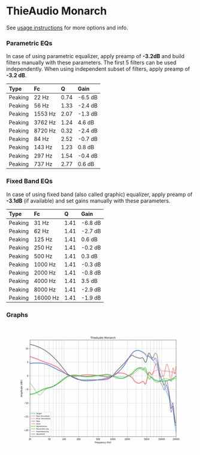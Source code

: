 # ThieAudio Monarch
See [usage instructions](https://github.com/jaakkopasanen/AutoEq#usage) for more options and info.

### Parametric EQs
In case of using parametric equalizer, apply preamp of **-3.2dB** and build filters manually
with these parameters. The first 5 filters can be used independently.
When using independent subset of filters, apply preamp of **-3.2 dB**.

| Type    | Fc      |    Q | Gain    |
|:--------|:--------|:-----|:--------|
| Peaking | 22 Hz   | 0.74 | -6.5 dB |
| Peaking | 56 Hz   | 1.33 | -2.4 dB |
| Peaking | 1553 Hz | 2.07 | -1.3 dB |
| Peaking | 3762 Hz | 1.24 | 4.6 dB  |
| Peaking | 8720 Hz | 0.32 | -2.4 dB |
| Peaking | 84 Hz   | 2.52 | -0.7 dB |
| Peaking | 143 Hz  | 1.23 | 0.8 dB  |
| Peaking | 297 Hz  | 1.54 | -0.4 dB |
| Peaking | 737 Hz  | 2.77 | 0.6 dB  |

### Fixed Band EQs
In case of using fixed band (also called graphic) equalizer, apply preamp of **-3.1dB**
(if available) and set gains manually with these parameters.

| Type    | Fc       |    Q | Gain    |
|:--------|:---------|:-----|:--------|
| Peaking | 31 Hz    | 1.41 | -6.8 dB |
| Peaking | 62 Hz    | 1.41 | -2.7 dB |
| Peaking | 125 Hz   | 1.41 | 0.6 dB  |
| Peaking | 250 Hz   | 1.41 | -0.2 dB |
| Peaking | 500 Hz   | 1.41 | 0.3 dB  |
| Peaking | 1000 Hz  | 1.41 | -0.3 dB |
| Peaking | 2000 Hz  | 1.41 | -0.8 dB |
| Peaking | 4000 Hz  | 1.41 | 3.5 dB  |
| Peaking | 8000 Hz  | 1.41 | -2.9 dB |
| Peaking | 16000 Hz | 1.41 | -1.9 dB |

### Graphs
![](./ThieAudio%20Monarch.png)